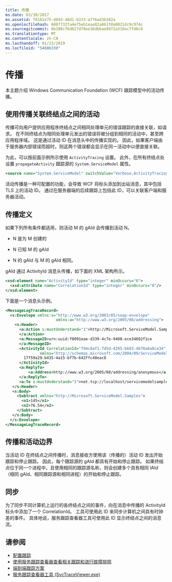 ```yaml
---
title: 传播
ms.date: 03/30/2017
ms.assetid: f8181e75-d693-48d1-b333-a776ad3b382a
ms.openlocfilehash: 680f732fa4e75eb1eaa82a861f0a0021dc9c974c
ms.sourcegitcommit: 6b308cf6d627d78ee36dbbae8972a310ac7fd6c8
ms.translationtype: MT
ms.contentlocale: zh-CN
ms.lasthandoff: 01/23/2019
ms.locfileid: "54686330"
---
```

# <a name="propagation"></a>传播
本主题介绍 Windows Communication Foundation (WCF) 跟踪模型中的活动传播。  
  
## <a name="using-propagation-to-correlate-activities-across-endpoints"></a>使用传播关联终结点之间的活动  
 传播可向用户提供应用程序终结点之间相同处理单元的错误跟踪的直接关联，如请求。 在不同终结点为相同处理单元发出的错误将被分组到相同的活动中，甚至跨应用程序域。 这是通过活动 ID 在消息头中的传播实现的。 因此，如果客户端由于服务器内部错误而超时，则这两个错误都会显示在同一活动中以便直接关联。  
  
 为此，可以按前面示例所示使用 `ActivityTracing` 设置。 此外，在所有终结点处设置 `propagateActivity` 跟踪源的 `System.ServiceModel` 属性。  
  
```xml  
<source name="System.ServiceModel" switchValue="Verbose,ActivityTracing" propagateActivity="true" >  
```  
  
 活动传播是一种可配置的功能，会导致 WCF 将标头添加到出站消息，其中包括 TLS 上的活动 ID。 通过在服务器端的后续跟踪上包括此 ID，可以关联客户端和服务器活动。  
  
## <a name="propagation-definition"></a>传播定义  
 如果下列所有条件都适用，则活动 M 的 gAId 会传播到活动 N。  
  
-   N 是为 M 创建的  
  
-   N 已知 M 的 gAId  
  
-   N 的 gAId 与 M 的 gAId 相同。  
  
 gAId 通过 ActivityId 消息头传播，如下面的 XML 架构所示。  
  
```xml  
<xsd:element name="ActivityId" type="integer" minOccurs="0">  
  <xsd:attribute name="CorrelationId" type="integer" minOccurs="0"/>  
</xsd:element>  
```  
  
 下面是一个消息头示例。  
  
```xml  
<MessageLogTraceRecord>  
  <s:Envelope xmlns:s="http://www.w3.org/2003/05/soap-envelope"
                      xmlns:a="http://www.w3.org/2005/08/addressing">  
    <s:Header>  
      <a:Action s:mustUnderstand="1">http://Microsoft.ServiceModel.Samples/ICalculator/Subtract  
      </a:Action>  
      <a:MessageID>urn:uuid:f0091eae-d339-4c7e-9408-ece34602f1ce  
      </a:MessageID>  
      <ActivityId CorrelationId="f94c6af1-7d5d-4295-b693-4670a8a0ce34"
               xmlns="http://schemas.microsoft.com/2004/09/ServiceModel/Diagnostics">  
        17f59a29-b435-4a15-bf7b-642ffc40eac8  
      </ActivityId>  
      <a:ReplyTo>  
          <a:Address>http://www.w3.org/2005/08/addressing/anonymous</a:Address>  
      </a:ReplyTo>  
      <a:To s:mustUnderstand="1">net.tcp://localhost/servicemodelsamples/service</a:To>  
   </s:Header>  
   <s:Body>  
     <Subtract xmlns="http://Microsoft.ServiceModel.Samples">  
       <n1>145</n1>  
       <n2>76.54</n2>  
     </Subtract>  
   </s:Body>  
  </s:Envelope>  
</MessageLogTraceRecord>  
```  
  
## <a name="propagation-and-activity-boundaries"></a>传播和活动边界  
 当活动 ID 在终结点之间传播时，消息接收方使用该（传播的）活动 ID 发出开始跟踪和停止跟踪。 因此，每个跟踪源的 gAId 都具有开始和停止跟踪。 如果终结点位于同一个进程中，且使用相同的跟踪源名称，则会创建多个具有相同 lAId（相同 gAId、相同跟踪源和相同进程）的开始和停止跟踪。  
  
## <a name="synchronization"></a>同步  
 为了同步不同计算机上运行的各终结点之间的事件，向在消息中传播的 ActivityId 标头中添加了一个 CorrelationId。 工具可使用此 ID 来同步计算机之间具有时钟差的事件。 具体地说，服务跟踪查看器工具可使用此 ID 显示终结点之间的消息流。  
  
## <a name="see-also"></a>请参阅
- [配置跟踪](../../../../../docs/framework/wcf/diagnostics/tracing/configuring-tracing.md)
- [使用服务跟踪查看器查看相关跟踪和进行故障排除](../../../../../docs/framework/wcf/diagnostics/tracing/using-service-trace-viewer-for-viewing-correlated-traces-and-troubleshooting.md)
- [端到端跟踪方案](../../../../../docs/framework/wcf/diagnostics/tracing/end-to-end-tracing-scenarios.md)
- [服务跟踪查看器工具 (SvcTraceViewer.exe)](../../../../../docs/framework/wcf/service-trace-viewer-tool-svctraceviewer-exe.md)

